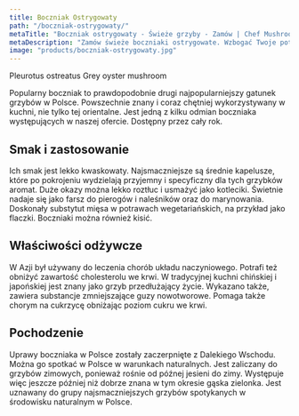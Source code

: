 ```yaml
---
title: Boczniak Ostrygowaty
path: "/boczniak-ostrygowaty/"
metaTitle: "Boczniak ostrygowaty - Świeże grzyby - Zamów | Chef Mushrooms"
metaDescription: "Zamów świeże boczniaki ostrygowate. Wzbogać Twoje potrawy o niepowtarzalny smak boczniaków. Zawsze świeże i dostarczone na czas grzyby dla Twojej kuchni."
image: "products/boczniak-ostrygowaty.jpg"
---
```


Pleurotus ostreatus
Grey oyster mushroom

Popularny boczniak to prawdopodobnie drugi najpopularniejszy gatunek grzybów w Polsce. Powszechnie znany i coraz chętniej wykorzystywany w kuchni, nie tylko tej orientalne. Jest jedną z kilku odmian boczniaka występujących w naszej ofercie. Dostępny przez cały rok.

## Smak i zastosowanie
Ich smak jest lekko kwaskowaty. Najsmaczniejsze są średnie kapelusze, które po pokrojeniu wydzielają przyjemny i specyficzny dla tych grzybków aromat. Duże okazy można lekko roztłuc i usmażyć jako kotleciki. Świetnie nadaje się jako farsz do pierogów i naleśników oraz do marynowania. Doskonały substytut mięsa w potrawach wegetariańskich, na przykład jako flaczki. Boczniaki można również kisić.

## Właściwości odżywcze
W Azji był używany do leczenia chorób układu naczyniowego. Potrafi też obniżyć zawartość cholesterolu we krwi. W tradycyjnej kuchni chińskiej i japońskiej jest znany jako grzyb przedłużający życie. Wykazano także, zawiera substancje zmniejszające guzy nowotworowe. Pomaga także chorym na cukrzycę obniżając poziom cukru we krwi.

## Pochodzenie
Uprawy boczniaka w Polsce zostały zaczerpnięte z Dalekiego Wschodu. Można go spotkać w Polsce w warunkach naturalnych. Jest zaliczany do grzybów zimowych, ponieważ rośnie od późnej jesieni do zimy. Występuje więc jeszcze później niż dobrze znana w tym okresie gąska zielonka. Jest uznawany do grupy najsmaczniejszych grzybów spotykanych w środowisku naturalnym w Polsce.